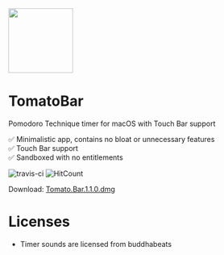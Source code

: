 <img src="https://raw.githubusercontent.com/ivoronin/TomatoBar/master/TomatoBar/Assets.xcassets/AppIcon.appiconset/icon_128x128%402x.png" width="128" height="128"/>

# TomatoBar
Pomodoro Technique timer for macOS with Touch Bar support

:white_check_mark: Minimalistic app, contains no bloat or unnecessary features\
:white_check_mark: Touch Bar support\
:white_check_mark: Sandboxed with no entitlements

![travis-ci](https://api.travis-ci.org/ivoronin/TomatoBar.svg?branch=master)
![HitCount](http://hits.dwyl.io/ivoronin/TomatoBar.svg)

Download: [Tomato.Bar.1.1.0.dmg](https://github.com/ivoronin/TomatoBar/releases/download/v1.1.0/Tomato.Bar.1.1.0.dmg)

# Licenses
 - Timer sounds are licensed from buddhabeats
